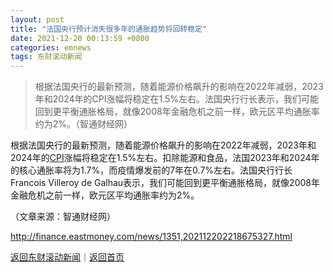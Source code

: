 ```yaml
---
layout: post
title: "法国央行预计消失很多年的通胀趋势将回转稳定"
date: 2021-12-20 00:13:59 +0800
categories: emnews
tags: 东财滚动新闻
---
```

> 根据法国央行的最新预测，随着能源价格飙升的影响在2022年减弱，2023年和2024年的CPI涨幅将稳定在1.5%左右。法国央行行长表示，我们可能回到更平衡通胀格局，就像2008年金融危机之前一样，欧元区平均通胀率约为2%。（智通财经网）

<p>根据法国央行的最新预测，随着能源价格飙升的影响在2022年减弱，2023年和2024年的<span id="Info.336"><a href="http://data.eastmoney.com/cjsj/cpi.html" class="infokey">CPI</a></span>涨幅将稳定在1.5%左右。扣除能源和食品，法国2023年和2024年的核心通胀率将为1.7%，而疫情爆发前的7年在0.7%左右。法国央行行长Francois Villeroy de Galhau表示，我们可能回到更平衡通胀格局，就像2008年金融危机之前一样，欧元区平均通胀率约为2%。</p><p class="em_media">（文章来源：智通财经网）</p>

<http://finance.eastmoney.com/news/1351,202112202218675327.html>

[返回东财滚动新闻](//finews.withounder.com/emnews/)｜[返回首页](//finews.withounder.com/)